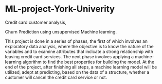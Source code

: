 # ML-project-York-Univerity
Credit card customer analysis, 

Churn Prediction using unsupervised Machine learning.

This project is done in a series of phases, the first of which involves an exploratory data analysis, 
where the objective is to know the nature of the variables and to examine attributes that indicate a strong relationship with leaving credit card services. 
The next phase involves applying a machine-learning algorithm to find the best properties for building the model. 
At the end of the project, after finishing all steps, a machine learning model will be utilized, adept at predicting, based on the data of a structure, 
whether a customer will cancel the credit card service or not.
